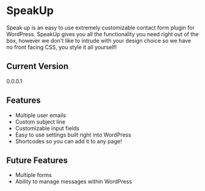 # SpeakUp

Speak up is an easy to use extremely customizable contact form plugin for WordPress. SpeakUp gives you all the functionality you need right out of the box, however we don't like to intrude with your design choice so we have no front facing CSS, you style it all yourself!

## Current Version
0.0.0.1

## Features
* Multiple user emails
* Custom subject line
* Customizable input fields
* Easy to use settings built right into WordPress
* Shortcodes so you can add it to any page!

## Future Features
* Multiple forms
* Ability to manage messages within WordPress
